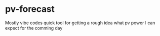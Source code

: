 # pv-forecast
Mostly vibe codes quick tool for getting a rough idea what pv power I can expect for the comming day
